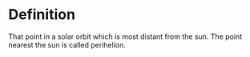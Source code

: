 # Definition

That point in a solar orbit which is most distant from the sun. The
point nearest the sun is called perihelion.
